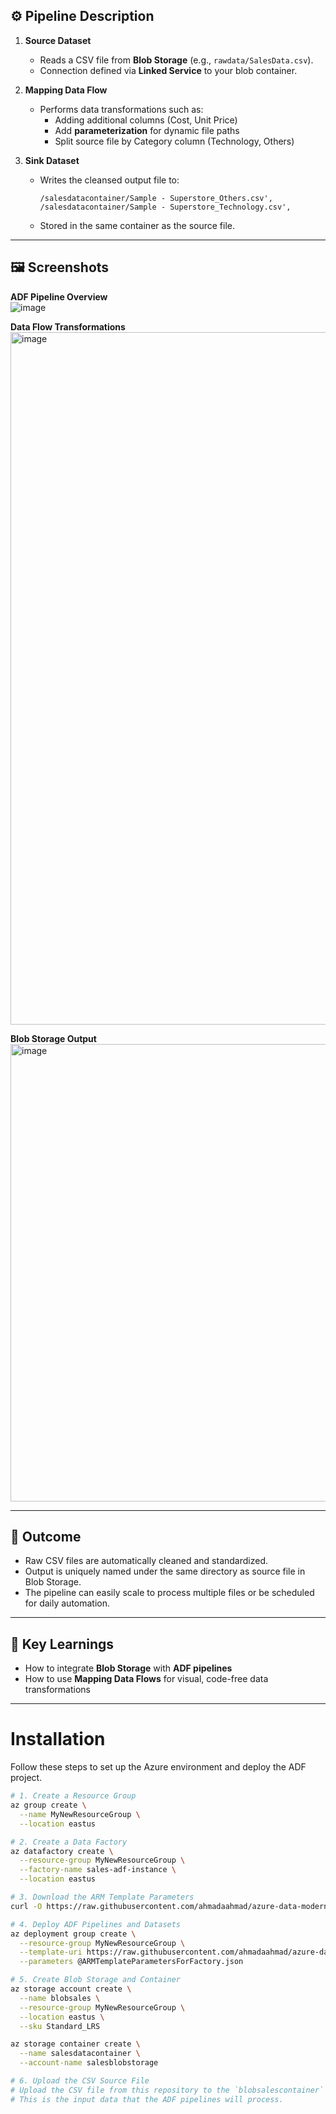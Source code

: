 
## **⚙️ Pipeline Description**
1. **Source Dataset**  
   - Reads a CSV file from **Blob Storage** (e.g., `rawdata/SalesData.csv`).  
   - Connection defined via **Linked Service** to your blob container.  

2. **Mapping Data Flow**  
   - Performs data transformations such as:  
     - Adding additional columns (Cost,  Unit Price)
     - Add **parameterization** for dynamic file paths
     - Split source file by Category column (Technology, Others)
       
3. **Sink Dataset**  
   - Writes the cleansed output file to:  
     ```
     /salesdatacontainer/Sample - Superstore_Others.csv',
     /salesdatacontainer/Sample - Superstore_Technology.csv',
     ```
   - Stored in the same container as the source file.  

---

## **🖼️ Screenshots**
**ADF Pipeline Overview**  
![image](https://github.com/user-attachments/assets/fd20ab76-1081-4ba8-a813-a4ceb5fe8c7e)


**Data Flow Transformations**  
<img width="2193" height="1108" alt="image" src="https://github.com/user-attachments/assets/f95a862a-fe29-4f52-9b39-4c2b3c13ae20" />


**Blob Storage Output**  
<img width="2388" height="732" alt="image" src="https://github.com/user-attachments/assets/71ce1155-1a87-48d7-9296-fa31c6e4b864" />


---

## **🚀 Outcome**
- Raw CSV files are automatically cleaned and standardized.  
- Output is uniquely named under the same directory as source file in Blob Storage.  
- The pipeline can easily scale to process multiple files or be scheduled for daily automation.  

---

## **📄 Key Learnings**
- How to integrate **Blob Storage** with **ADF pipelines**  
- How to use **Mapping Data Flows** for visual, code-free data transformations  


---

# Installation

Follow these steps to set up the Azure environment and deploy the ADF project.

```bash
# 1. Create a Resource Group
az group create \
  --name MyNewResourceGroup \
  --location eastus

# 2. Create a Data Factory
az datafactory create \
  --resource-group MyNewResourceGroup \
  --factory-name sales-adf-instance \
  --location eastus

# 3. Download the ARM Template Parameters
curl -O https://raw.githubusercontent.com/ahmadaahmad/azure-data-modernization/adf_publish/sales-adf-instance/ARMTemplateParametersForFactory.json

# 4. Deploy ADF Pipelines and Datasets
az deployment group create \
  --resource-group MyNewResourceGroup \
  --template-uri https://raw.githubusercontent.com/ahmadaahmad/azure-data-modernization/adf_publish/sales-adf-instance/ARMTemplateForFactory.json \
  --parameters @ARMTemplateParametersForFactory.json

# 5. Create Blob Storage and Container
az storage account create \
  --name blobsales \
  --resource-group MyNewResourceGroup \
  --location eastus \
  --sku Standard_LRS

az storage container create \
  --name salesdatacontainer \
  --account-name salesblobstorage

# 6. Upload the CSV Source File
# Upload the CSV file from this repository to the `blobsalescontainer` container in the `blobsales` storage account.
# This is the input data that the ADF pipelines will process.
